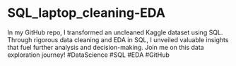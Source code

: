 # SQL_laptop_cleaning-EDA
In my GitHub repo, I transformed an uncleaned Kaggle dataset using SQL. Through rigorous data cleaning and EDA in SQL, I unveiled valuable insights that fuel further analysis and decision-making. Join me on this data exploration journey! #DataScience #SQL #EDA #GitHub
